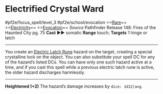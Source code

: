 # Electrified Crystal Ward
#pf2e/focus_spell/level_3 #pf2e/school/evocation 
==[Rare](Rare.md)== ==[Electricity](Electricity.md)== ==[Evocation](Evocation.md)==
*Source* Pathfinder Release 148: Fires of the Haunted City pg. 75
**Cast** ►► somatic
**Range** touch; **Targets** 1 hinge or latch

---
You create an [Electric Latch Rune](Electric%20Latch%20Rune.md) hazard on the target, creating a special crystalline lock on the object. You can also substitute your spell DC for any of the hazard’s listed DCs. You can have only one such hazard active at a time, and if you cast this spell while a previous electric latch rune is active, the older hazard discharges harmlessly.

<hr>

**Heightened (+2)** The hazard’s damage increases by `dice: 1d12|avg`.